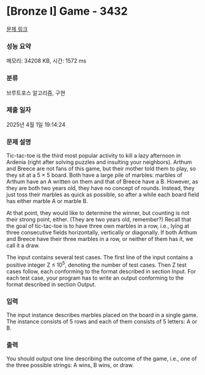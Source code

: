 # [Bronze I] Game - 3432 

[문제 링크](https://www.acmicpc.net/problem/3432) 

### 성능 요약

메모리: 34208 KB, 시간: 1572 ms

### 분류

브루트포스 알고리즘, 구현

### 제출 일자

2025년 4월 1일 19:14:24

### 문제 설명

<p>Tic-tac-toe is the third most popular activity to kill a lazy afternoon in Ardenia (right after solving puzzles and insulting your neighbors). Arthum and Breece are not fans of this game, but their mother told them to play, so they sit at a 5 × 5 board. Both have a large pile of marbles: marbles of Arthum have an A written on them and that of Breece have a B. However, as they are both two years old, they have no concept of rounds. Instead, they just toss their marbles as quick as possible, so after a while each board field has either marble A or marble B.</p>

<p>At that point, they would like to determine the winner, but counting is not their strong point, either. (They are two years old, remember?) Recall that the goal of tic-tac-toe is to have three own marbles in a row, i.e., lying at three consecutive fields horizontally, vertically or diagonally. If both Arthum and Breece have their three marbles in a row, or neither of them has it, we call it a draw.</p>

<p>The input contains several test cases. The first line of the input contains a positive integer Z ≤ 10<sup>5</sup>, denoting the number of test cases. Then Z test cases follow, each conforming to the format described in section Input. For each test case, your program has to write an output conforming to the format described in section Output.</p>

### 입력 

 <p>The input instance describes marbles placed on the board in a single game. The instance consists of 5 rows and each of them consists of 5 letters: A or B.</p>

### 출력 

 <p>You should output one line describing the outcome of the game, i.e., one of the three possible strings: A wins, B wins, or draw.</p>

